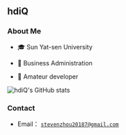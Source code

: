 ## hdiQ

### About Me

- 🎓 Sun Yat-sen University

- 💼 Business Administration

- 🧱 Amateur developer

![hdiQ's GitHub stats](https://github-readme-stats.vercel.app/api?username=hdiQz&show_icons=true&theme=dark)

### Contact

+ Email： [`stevenzhou20187@gmail.com`](mailto:stevenzhou20187@gmail.com)
